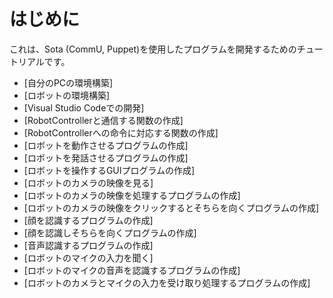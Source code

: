 # はじめに

これは、Sota (CommU, Puppet)を使用したプログラムを開発するためのチュートリアルです。

- [自分のPCの環境構築]
- [ロボットの環境構築]
- [Visual Studio Codeでの開発]
- [RobotControllerと通信する関数の作成]
- [RobotControllerへの命令に対応する関数の作成]
- [ロボットを動作させるプログラムの作成]
- [ロボットを発話させるプログラムの作成]
- [ロボットを操作するGUIプログラムの作成]
- [ロボットのカメラの映像を見る]
- [ロボットのカメラの映像を処理するプログラムの作成]
- [ロボットのカメラの映像をクリックするとそちらを向くプログラムの作成]
- [顔を認識するプログラムの作成]
- [顔を認識しそちらを向くプログラムの作成]
- [音声認識するプログラムの作成]
- [ロボットのマイクの入力を聞く]
- [ロボットのマイクの音声を認識するプログラムの作成]
- [ロボットのカメラとマイクの入力を受け取り処理するプログラムの作成]
